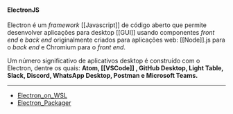 
#### ElectronJS
Electron é um _framework_ [[Javascript]] de código aberto que permite desenvolver aplicações para desktop [[GUI]] usando componentes _front end_ e _back end_ originalmente criados para aplicações web: [[Node]].js para o _back end_ e Chromium para o _front end_. 

Um número significativo de aplicativos desktop é construído com o Electron, dentre os quais: **Atom, [[VSCode]] , GitHub Desktop, Light Table, Slack, Discord, WhatsApp Desktop, Postman e Microsoft Teams.**

---

- [Electron_on_WSL](Electron_on_WSL.md)
- [Electron_Packager](Electron_Packager.md)